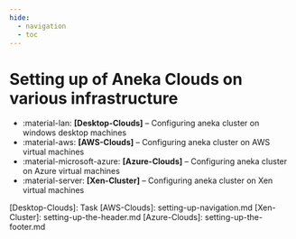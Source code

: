 ```yaml
---
hide:
  - navigation
  - toc
---
```

# Setting up of Aneka Clouds on various infrastructure
<div class="grid cards" markdown>

- :material-lan:  __[Desktop-Clouds]__ – Configuring aneka cluster on windows desktop machines
- :material-aws: __[AWS-Clouds]__ – Configuring aneka cluster on AWS virtual machines 
- :material-microsoft-azure:  __[Azure-Clouds]__ – Configuring aneka cluster on Azure virtual machines
- :material-server:  __[Xen-Cluster]__ – Configuring aneka cluster on Xen virtual machines

</div>
  [Desktop-Clouds]: Task
  [AWS-Clouds]: setting-up-navigation.md
  [Xen-Cluster]: setting-up-the-header.md
  [Azure-Clouds]: setting-up-the-footer.md
